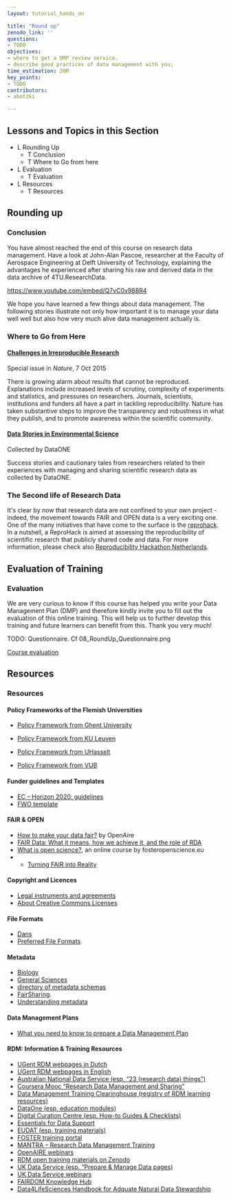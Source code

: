 ```yaml
---
layout: tutorial_hands_on

title: "Round up"
zenodo_link: ''
questions:
- TODO
objectives:
- where to get a DMP review service.
- describe good practices of data management with you;
time_estimation: 20M
key_points:
- TODO
contributors:
- abotzki

---
```


## Lessons and Topics in this Section
- L Rounding Up
  - T Conclusion
  - T Where to Go from here
- L Evaluation
  - T Evaluation
- L Resources
  - T Resources

## Rounding up
### Conclusion
You have almost reached the end of this course on research data management. Have a look at John-Alan Pascoe, researcher at the Faculty of Aerospace Engineering at Delft University of Technology, explaining the advantages he experienced after sharing his raw and derived data in the data archive of 4TU.ResearchData.

https://www.youtube.com/embed/Q7vC0v988R4

We hope you have learned a few things about data management. The following stories illustrate not only how important it is to manage your data well well but also how very much alive data management actually is.

### Where to Go from Here

#### [Challenges in Irreproducible Research](http://www.nature.com/news/reproducibility-1.17552)
Special issue in *Nature*, 7 Oct 2015

There is growing alarm about results that cannot be reproduced.  Explanations include increased levels of scrutiny, complexity of experiments and statistics, and pressures on researchers. Journals, scientists, institutions and funders all have a part in tackling reproducibility. Nature has taken substantive steps to improve the transparency and robustness in what they publish, and to promote awareness within the scientific community.

#### [Data Stories in Environmental Science](https://www.dataone.org/data-stories)
Collected by DataONE

Success stories and cautionary tales from researchers related to their experiences with managing and sharing scientific research data as collected by DataONE.

### The Second life of Research Data
It's clear by now that research data are not confined to your own project -indeed, the movement towards FAIR and OPEN data is a very exciting one. One of the many initiatives that have come to the surface is the [reprohack](https://reprohack.github.io/reprohack-hq/). In a nutshell, a ReproHack is aimed at assessing the reproducibility of scientific research that publicly shared code and data. For more information, please check also [Reproducibility Hackathon Netherlands](https://www.software.ac.uk/blog/2020-01-15-reproducibility-hackathon-netherlands-aftermath).


## Evaluation of Training
### Evaluation
We are very curious to know if this course has helped you write your Data Management Plan (DMP) and therefore kindly invite you to fill out the evaluation of this online training. This will help us to further develop this training and future learners can benefit from this. Thank you very much!

TODO: Questionnaire. Cf 08_RoundUp_Questionnaire.png

[Course evaluation](https://vib.formstack.com/forms/elearning_course_evaluation)

## Resources
### Resources
#### Policy Frameworks of the Flemish Universities

- [Policy Framework from Ghent University](https://www.ugent.be/en/research/datamanagement/rdm-policy.pdf)

- [Policy Framework from KU Leuven](https://www.kuleuven.be/english/research/scholcomm/rdm/policy-plan-rdm-ku-leuven-2014)

- [Policy Framework from UHasselt](https://bibliotheek.uhasselt.be/sites/default/files/uploads/RDM/20180517_UH_RDM_PolicyPlan_NL.pdf)

- [Policy Framework from VUB](https://vub.sharepoint.com/sites/ORG-RandD/SitePages/RESEARCH-DATA-MANAGEMENT.aspx?web=1)

#### Funder guidelines and Templates

- [EC – Horizon 2020: guidelines](https://ec.europa.eu/research/openscience/index.cfm)
- [FWO template](https://www.fwo.be/media/1023898/fwo-dmp-templatedocx.docx)

#### FAIR & OPEN
- [How to make your data fair?](https://www.openaire.eu/how-to-make-your-data-fair) by OpenAire
- [FAIR Data: What it means, how we achieve it, and the role of RDA](https://www.slideshare.net/sjDCC/fair-data-what-it-means-how-we-achieve-it-and-the-role-of-rda)
- [What is open science?](https://www.fosteropenscience.eu/learning/what-is-open-science/#/id/5ab8ea32dd1827131b90e3ac), an online course by fosteropenscience.eu
- - [Turning FAIR into Reality](https://ec.europa.eu/info/sites/info/files/turning_fair_into_reality_0.pdf)

#### Copyright and Licences
- [Legal instruments and agreements](https://www.uu.nl/en/research/research-data-management/guides/legal-instruments-and-agreements)
- [About Creative Commons Licenses](https://guides.library.queensu.ca/c.php?g=704790&p=5014948)

#### File Formats

- [Dans](https://dans.knaw.nl/en/about/services/easy/information-about-depositing-data/before-depositing/file-formats)
- [Preferred File Formats](../../docs/01_DataCollection_Preferred_formats.pdf)

#### Metadata

- [Biology](http://www.dcc.ac.uk/resources/subject-areas/biology)
- [General Sciences](http://www.dcc.ac.uk/resources/subject-areas/general-research-data)
- [directory of metadata schemas](http://rd-alliance.github.io/metadata-directory/)
- [FairSharing](https://fairsharing.org/).
- [Understanding metadata](https://groups.niso.org/apps/group_public/download.php/17446/Understanding%20Metadata.pdf)

#### Data Management Plans
- [What you need to know to prepare a Data Management Plan](http://helios-eie.ekt.gr/EIE/bitstream/10442/15546/1/20170615-OpenAIRE-Athene-Grootveld-final.pdf)

#### RDM: Information & Training Resources

- [UGent RDM webpages in Dutch](https://www.ugent.be/nl/onderzoek/datamanagement)
- [UGent RDM webpages in English](https://www.ugent.be/en/research/research-staff/organisation/datamanagement)
- [Australian National Data Service (esp. “23 (research data) things”)](http://www.ands.org.au/partners-and-communities/23-research-data-things)
- [Coursera Mooc “Research Data Management and Sharing”](https://www.coursera.org/learn/data-management)
- [Data Management Training Clearinghouse (registry of RDM learning resources)](http://dmtclearinghouse.esipfed.org/)
- [DataOne (esp. education modules)](https://www.dataone.org/education-modules)
- [Digital Curation Centre (esp. How-to Guides & Checklists)](http://www.dcc.ac.uk/resources/how-guides)
- [Essentials for Data Support](http://datasupport.researchdata.nl/en)
- [EUDAT (esp. training materials)](https://eudat.eu/training)
- [FOSTER training portal](https://www.fosteropenscience.eu)
- [MANTRA – Research Data Management Training](http://datalib.edina.ac.uk/mantra/)
- [OpenAIRE webinars](https://www.openaire.eu/webinars/)
- [RDM open training materials on Zenodo](https://zenodo.org/communities/dcc-rdm-training-materials/?page=1&size=20)
- [UK Data Service (esp. “Prepare & Manage Data pages)](https://www.ukdataservice.ac.uk/manage-data)
- [UK Data Service webinars](https://www.ukdataservice.ac.uk/news-and-events/webinars)
- [FAIRDOM Knowledge Hub](https://fair-dom.org/knowledgehub/)
- [Data4LifeSciences Handbook for Adquate Natural Data Stewardship](http://data4lifesciences.nl/hands/handbook-for-adequate-natural-data-stewardship/)
